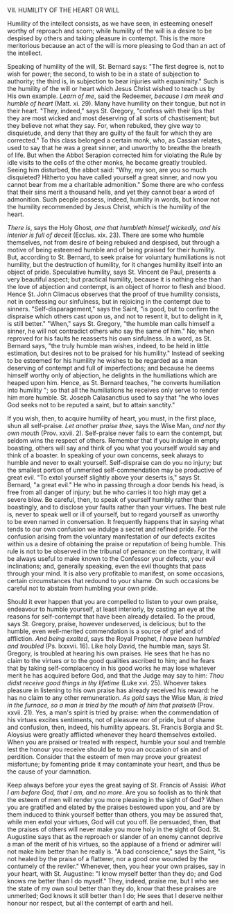 
VII\. HUMILITY OF THE HEART OR WILL

Humility of the intellect consists, as we have seen, in esteeming oneself worthy of reproach and scorn; while humility of the will is a desire to be despised by others and taking pleasure in contempt. This is the more meritorious because an act of the will is more pleasing to God than an act of the intellect.

Speaking of humility of the will, St. Bernard says: \"The first degree is, not to wish for power; the second, to wish to be in a state of subjection to authority; the third is, in subjection to bear injuries with equanimity.\" Such is the humility of the will or heart which Jesus Christ wished to teach us by His own example. *Learn of me*, said the Redeemer, *because I am meek and humble of heart* (Matt. xi. 29). Many have humility on their tongue, but not in their heart. \"They, indeed,\" says St. Gregory, \"confess with their lips that they are most wicked and most deserving of all sorts of chastisement; but they believe not what they say. For, when rebuked, they give way to disquietude, and deny that they are guilty of the fault for which they are corrected.\" To this class belonged a certain monk, who, as Cassian relates, used to say that he was a great sinner, and unworthy to breathe the breath of life. But when the Abbot Serapion corrected him for violating the Rule by idle visits to the cells of the other monks, he became greatly troubled. Seeing him disturbed, the abbot said: \"Why, my son, are you so much disquieted? Hitherto you have called yourself a great sinner, and now you cannot bear from me a charitable admonition.\" Some there are who confess that their sins merit a thousand hells, and yet they cannot bear a word of admonition. Such people possess, indeed, humility in words, but know not the humility recommended by Jesus Christ, which is the humility of the heart.

*There is*, says the Holy Ghost, *one that humbleth himself wickedly, and his interior is full of deceit* (Ecclus. xix. 23). There are some who humble themselves, not from desire of being rebuked and despised, but through a motive of being esteemed humble and of being praised for their humility. But, according to St. Bernard, to seek praise for voluntary humiliations is not humility, but the destruction of humility, for it changes humility itself into an object of pride. Speculative humility, says St. Vincent de Paul, presents a very beautiful aspect; but practical humility, because it is nothing else than the love of abjection and contempt, is an object of horror to flesh and blood. Hence St. John Climacus observes that the proof of true humility consists, not in confessing our sinfulness, but in rejoicing in the contempt due to sinners. \"Self-disparagement,\" says the Saint, \"is good, but to confirm the dispraise which others cast upon us, and not to resent it, but to delight in it, is still better.\" \"When,\" says St. Gregory, \"the humble man calls himself a sinner, he will not contradict others who say the same of him.\" No; when reproved for his faults he reasserts his own sinfulness. In a word, as St. Bernard says, \"the truly humble man wishes, indeed, to be held in little estimation, but desires not to be praised for his humility.\" Instead of seeking to be esteemed for his humility he wishes to be regarded as a man deserving of contempt and full of imperfections; and because he deems himself worthy only of abjection, he delights in the humiliations which are heaped upon him. Hence, as St. Bernard teaches, \"he converts humiliation into humility \"; so that all the humiliations he receives only serve to render him more humble. St. Joseph Calasanctius used to say that \"he who loves God seeks not to be reputed a saint, but to attain sanctity.\"

If you wish, then, to acquire humility of heart, you must, in the first place, shun all self-praise. *Let another praise thee*, says the Wise Man, *and not thy own mouth* (Prov. xxvii. 2). Self-praise never fails to earn the contempt, but seldom wins the respect of others. Remember that if you indulge in empty boasting, others will say and think of you what you yourself would say and think of a boaster. In speaking of your own concerns, seek always to humble and never to exalt yourself. Self-dispraise can do you no injury; but the smallest portion of unmerited self-commendation may be productive of great evil. \"To extol yourself slightly above your deserts is,\" says St. Bernard, \"a great evil.\" He who in passing through a door bends his head, is free from all danger of injury; but he who carries it too high may get a severe blow. Be careful, then, to speak of yourself humbly rather than boastingly, and to disclose your faults rather than your virtues. The best rule is, never to speak well or ill of yourself, but to regard yourself as unworthy to be even named in conversation. It frequently happens that in saying what tends to our own confusion we indulge a secret and refined pride. For the confusion arising from the voluntary manifestation of our defects excites within us a desire of obtaining the praise or reputation of being humble. This rule is not to be observed in the tribunal of penance: on the contrary, it will be always useful to make known to the Confessor your defects, your evil inclinations; and, generally speaking, even the evil thoughts that pass through your mind. It is also very profitable to manifest, on some occasions, certain circumstances that redound to your shame. On such occasions be careful not to abstain from humbling your own pride.

Should it ever happen that you are compelled to listen to your own praise, endeavour to humble yourself, at least interiorly, by casting an eye at the reasons for self-contempt that have been already detailed. To the proud, says St. Gregory, praise, however undeserved, is delicious; but to the humble, even well-merited commendation is a source of grief and of affliction. *And being exalted*, says the Royal Prophet, *I have been humbled and troubled* (Ps. lxxxvii. 16). Like holy David, the humble man, says St. Gregory, is troubled at hearing his own praises. He sees that he has no claim to the virtues or to the good qualities ascribed to him; and he fears that by taking self-complacency in his good works he may lose whatever merit he has acquired before God, and that the Judge may say to him: *Thou didst receive good things in thy lifetime* (Luke xvi. 25). Whoever takes pleasure in listening to his own praise has already received his reward: he has no claim to any other remuneration. *As gold* says the Wise Man, *is tried in the furnace, so a man is tried by the mouth of him that praiseth* (Prov. xxvii. 21). Yes, a man\'s spirit is tried by praise: when the commendation of his virtues excites sentiments, not of pleasure nor of pride, but of shame and confusion, then, indeed, his humility appears. St. Francis Borgia and St. Aloysius were greatly afflicted whenever they heard themselves extolled. When you are praised or treated with respect, humble your soul and tremble lest the honour you receive should be to you an occasion of sin and of perdition. Consider that the esteem of men may prove your greatest misfortune; by fomenting pride it may contaminate your heart, and thus be the cause of your damnation.

Keep always before your eyes the great saying of St. Francis of Assisi: *What I am before God, that I am, and no more*. Are you so foolish as to think that the esteem of men will render you more pleasing in the sight of God? When you are gratified and elated by the praises bestowed upon you, and are by them induced to think yourself better than others, you may be assured that, while men extol your virtues, God will cut you off. Be persuaded, then, that the praises of others will never make you more holy in the sight of God. St. Augustine says that as the reproach or slander of an enemy cannot deprive a man of the merit of his virtues, so the applause of a friend or admirer will not make him better than he really is. \"A bad conscience,\" says the Saint, \"is not healed by the praise of a flatterer, nor a good one wounded by the contumely of the reviler.\" Whenever, then, you hear your own praises, say in your heart, with St. Augustine: \"I know myself better than they do; and God knows me better than I do myself.\" They, indeed, praise me, but I who see the state of my own soul better than they do, know that these praises are unmerited; God knows it still better than I do; He sees that I deserve neither honour nor respect, but all the contempt of earth and hell.


